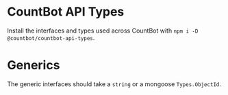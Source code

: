 # CountBot API Types
Install the interfaces and types used across CountBot with `npm i -D @countbot/countbot-api-types`.

# Generics
The generic interfaces should take a `string` or a mongoose `Types.ObjectId`.